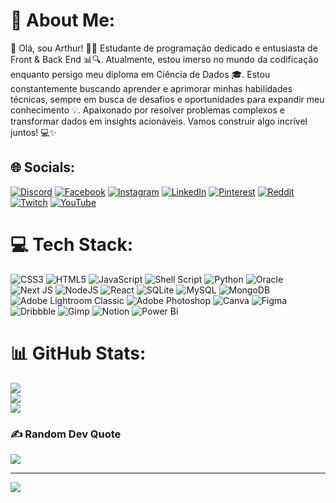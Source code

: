# 💫 About Me:
👋 Olá, sou Arthur! 👨‍💻 Estudante de programação dedicado e entusiasta de Front & Back End 📊🔍. Atualmente, estou imerso no mundo da codificação enquanto persigo meu diploma em Ciência de Dados 🎓. Estou constantemente buscando aprender e aprimorar minhas habilidades técnicas, sempre em busca de desafios e oportunidades para expandir meu conhecimento 💡. Apaixonado por resolver problemas complexos e transformar dados em insights acionáveis. Vamos construir algo incrível juntos! 💻✨


## 🌐 Socials:
[![Discord](https://img.shields.io/badge/Discord-%237289DA.svg?logo=discord&logoColor=white)](https://discord.gg/DevArthurSant) [![Facebook](https://img.shields.io/badge/Facebook-%231877F2.svg?logo=Facebook&logoColor=white)](https://facebook.com/oArthurSant) [![Instagram](https://img.shields.io/badge/Instagram-%23E4405F.svg?logo=Instagram&logoColor=white)](https://instagram.com/oArthurSant) [![LinkedIn](https://img.shields.io/badge/LinkedIn-%230077B5.svg?logo=linkedin&logoColor=white)](https://linkedin.com/in/DevArthurSant) [![Pinterest](https://img.shields.io/badge/Pinterest-%23E60023.svg?logo=Pinterest&logoColor=white)](https://pinterest.com/DevArthurSant) [![Reddit](https://img.shields.io/badge/Reddit-%23FF4500.svg?logo=Reddit&logoColor=white)](https://reddit.com/user/DevArthurSant) [![Twitch](https://img.shields.io/badge/Twitch-%239146FF.svg?logo=Twitch&logoColor=white)](https://twitch.tv/DevArthurSant) [![YouTube](https://img.shields.io/badge/YouTube-%23FF0000.svg?logo=YouTube&logoColor=white)](https://youtube.com/@DevArthurSant) 

# 💻 Tech Stack:
![CSS3](https://img.shields.io/badge/css3-%231572B6.svg?style=for-the-badge&logo=css3&logoColor=white) ![HTML5](https://img.shields.io/badge/html5-%23E34F26.svg?style=for-the-badge&logo=html5&logoColor=white) ![JavaScript](https://img.shields.io/badge/javascript-%23323330.svg?style=for-the-badge&logo=javascript&logoColor=%23F7DF1E) ![Shell Script](https://img.shields.io/badge/shell_script-%23121011.svg?style=for-the-badge&logo=gnu-bash&logoColor=white) ![Python](https://img.shields.io/badge/python-3670A0?style=for-the-badge&logo=python&logoColor=ffdd54) ![Oracle](https://img.shields.io/badge/Oracle-F80000?style=for-the-badge&logo=oracle&logoColor=white) ![Next JS](https://img.shields.io/badge/Next-black?style=for-the-badge&logo=next.js&logoColor=white) ![NodeJS](https://img.shields.io/badge/node.js-6DA55F?style=for-the-badge&logo=node.js&logoColor=white) ![React](https://img.shields.io/badge/react-%2320232a.svg?style=for-the-badge&logo=react&logoColor=%2361DAFB) ![SQLite](https://img.shields.io/badge/sqlite-%2307405e.svg?style=for-the-badge&logo=sqlite&logoColor=white) ![MySQL](https://img.shields.io/badge/mysql-%2300000f.svg?style=for-the-badge&logo=mysql&logoColor=white) ![MongoDB](https://img.shields.io/badge/MongoDB-%234ea94b.svg?style=for-the-badge&logo=mongodb&logoColor=white) ![Adobe Lightroom Classic](https://img.shields.io/badge/Adobe%20Lightroom%20Classic-31A8FF.svg?style=for-the-badge&logo=Adobe%20Lightroom%20Classic&logoColor=white) ![Adobe Photoshop](https://img.shields.io/badge/adobe%20photoshop-%2331A8FF.svg?style=for-the-badge&logo=adobe%20photoshop&logoColor=white) ![Canva](https://img.shields.io/badge/Canva-%2300C4CC.svg?style=for-the-badge&logo=Canva&logoColor=white) ![Figma](https://img.shields.io/badge/figma-%23F24E1E.svg?style=for-the-badge&logo=figma&logoColor=white) ![Dribbble](https://img.shields.io/badge/Dribbble-EA4C89?style=for-the-badge&logo=dribbble&logoColor=white) ![Gimp](https://img.shields.io/badge/Gimp-657D8B?style=for-the-badge&logo=gimp&logoColor=FFFFFF) ![Notion](https://img.shields.io/badge/Notion-%23000000.svg?style=for-the-badge&logo=notion&logoColor=white) ![Power Bi](https://img.shields.io/badge/power_bi-F2C811?style=for-the-badge&logo=powerbi&logoColor=black)
# 📊 GitHub Stats:
![](https://github-readme-stats.vercel.app/api?username=ArthurSantDev&theme=dark&hide_border=false&include_all_commits=true&count_private=true)<br/>
![](https://github-readme-streak-stats.herokuapp.com/?user=ArthurSantDev&theme=dark&hide_border=false)<br/>
![](https://github-readme-stats.vercel.app/api/top-langs/?username=ArthurSantDev&theme=dark&hide_border=false&include_all_commits=true&count_private=true&layout=compact)

### ✍️ Random Dev Quote
![](https://quotes-github-readme.vercel.app/api?type=horizontal&theme=tokyonight)

---
[![](https://visitcount.itsvg.in/api?id=ArthurSantDev&icon=6&color=12)](https://visitcount.itsvg.in)

<!-- Proudly created with GPRM ( https://gprm.itsvg.in ) -->
